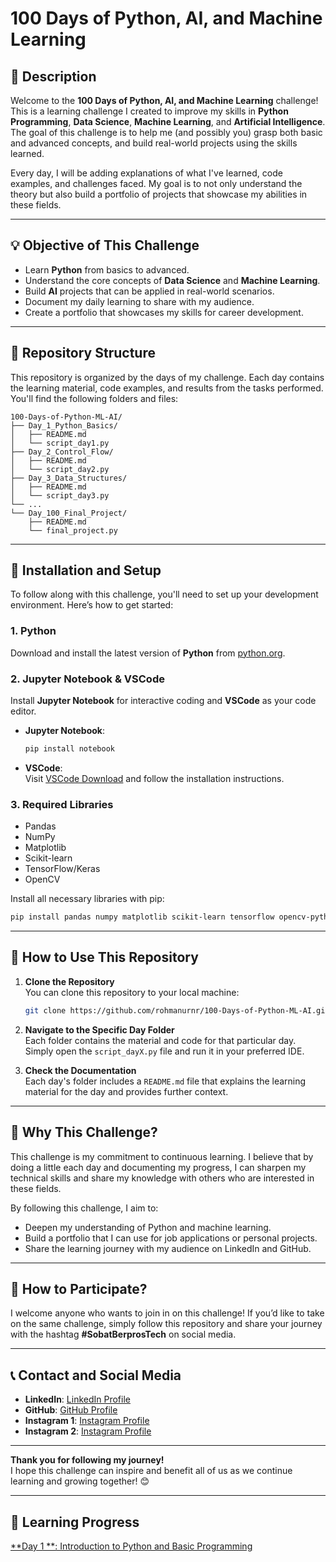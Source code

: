 # 100 Days of Python, AI, and Machine Learning

## 📌 **Description**
Welcome to the **100 Days of Python, AI, and Machine Learning** challenge!  
This is a learning challenge I created to improve my skills in **Python Programming**, **Data Science**, **Machine Learning**, and **Artificial Intelligence**. The goal of this challenge is to help me (and possibly you) grasp both basic and advanced concepts, and build real-world projects using the skills learned.

Every day, I will be adding explanations of what I've learned, code examples, and challenges faced. My goal is to not only understand the theory but also build a portfolio of projects that showcase my abilities in these fields.

---

## 💡 **Objective of This Challenge**
- Learn **Python** from basics to advanced.
- Understand the core concepts of **Data Science** and **Machine Learning**.
- Build **AI** projects that can be applied in real-world scenarios.
- Document my daily learning to share with my audience.
- Create a portfolio that showcases my skills for career development.

---

## 📝 **Repository Structure**

This repository is organized by the days of my challenge. Each day contains the learning material, code examples, and results from the tasks performed. You'll find the following folders and files:

```
100-Days-of-Python-ML-AI/
├── Day_1_Python_Basics/
│   ├── README.md
│   └── script_day1.py
├── Day_2_Control_Flow/
│   ├── README.md
│   └── script_day2.py
├── Day_3_Data_Structures/
│   ├── README.md
│   └── script_day3.py
└── ...
└── Day_100_Final_Project/
    ├── README.md
    └── final_project.py
```

---

## 🔧 **Installation and Setup**
To follow along with this challenge, you'll need to set up your development environment. Here’s how to get started:

### 1. **Python**
Download and install the latest version of **Python** from [python.org](https://www.python.org/downloads/).

### 2. **Jupyter Notebook & VSCode**
Install **Jupyter Notebook** for interactive coding and **VSCode** as your code editor.

- **Jupyter Notebook**:  
  ```bash
  pip install notebook
  ```

- **VSCode**:  
  Visit [VSCode Download](https://code.visualstudio.com/) and follow the installation instructions.

### 3. **Required Libraries**
- Pandas
- NumPy
- Matplotlib
- Scikit-learn
- TensorFlow/Keras
- OpenCV

Install all necessary libraries with pip:
```bash
pip install pandas numpy matplotlib scikit-learn tensorflow opencv-python
```

---

## 🚀 **How to Use This Repository**
1. **Clone the Repository**  
   You can clone this repository to your local machine:
   ```bash
   git clone https://github.com/rohmanurnr/100-Days-of-Python-ML-AI.git
   ```

2. **Navigate to the Specific Day Folder**  
   Each folder contains the material and code for that particular day. Simply open the `script_dayX.py` file and run it in your preferred IDE.

3. **Check the Documentation**  
   Each day's folder includes a `README.md` file that explains the learning material for the day and provides further context.

---

## 🎯 **Why This Challenge?**
This challenge is my commitment to continuous learning. I believe that by doing a little each day and documenting my progress, I can sharpen my technical skills and share my knowledge with others who are interested in these fields.

By following this challenge, I aim to:
- Deepen my understanding of Python and machine learning.
- Build a portfolio that I can use for job applications or personal projects.
- Share the learning journey with my audience on LinkedIn and GitHub.

---

## 📢 **How to Participate?**
I welcome anyone who wants to join in on this challenge! If you’d like to take on the same challenge, simply follow this repository and share your journey with the hashtag **#SobatBerprosTech** on social media.

---

## 📞 **Contact and Social Media**
- **LinkedIn**: [LinkedIn Profile](https://www.linkedin.com/in/rohmanurnr)
- **GitHub**: [GitHub Profile](https://github.com/rohmanurnr)
- **Instagram 1**: [Instagram Profile](https://www.instagram.com/rohmanurnr)
- **Instagram 2**: [Instagram Profile](https://www.instagram.com/sobatberprostech)

---

**Thank you for following my journey!**  
I hope this challenge can inspire and benefit all of us as we continue learning and growing together! 😊

---

## 📅 **Learning Progress**
[**Day 1 **: Introduction to Python and Basic Programming](https://github.com/rohmanurnr/100-Days-of-Python-ML-AI/)


